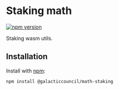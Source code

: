 # Staking math

[![npm version](https://img.shields.io/npm/v/@galacticcouncil/math-staking.svg)](https://www.npmjs.com/package/@galacticcouncil/math-staking)

Staking wasm utils.

## Installation

Install with [npm](https://www.npmjs.com/):

`npm install @galacticcouncil/math-staking`
